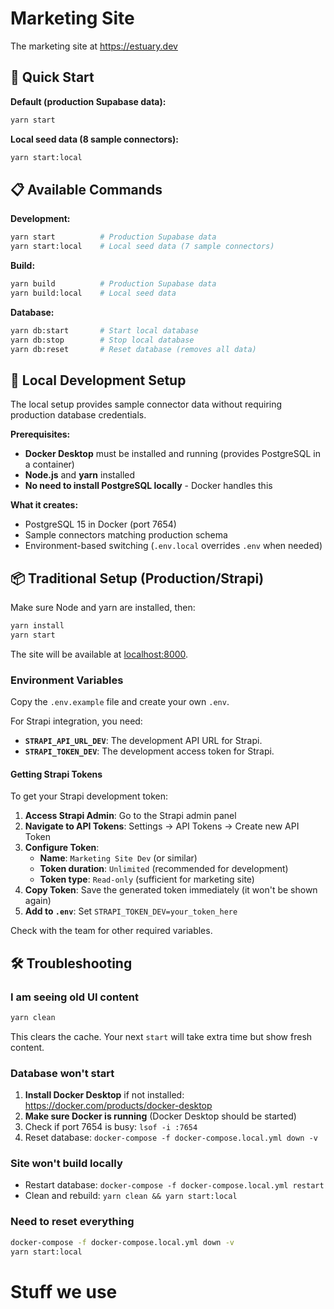 # Marketing Site

The marketing site at https://estuary.dev

## 🚀 Quick Start

**Default (production Supabase data):**

```bash
yarn start
```

**Local seed data (8 sample connectors):**

```bash
yarn start:local
```

## 📋 Available Commands

**Development:**

```bash
yarn start          # Production Supabase data
yarn start:local    # Local seed data (7 sample connectors)
```

**Build:**

```bash
yarn build          # Production Supabase data
yarn build:local    # Local seed data
```

**Database:**

```bash
yarn db:start       # Start local database
yarn db:stop        # Stop local database
yarn db:reset       # Reset database (removes all data)
```

## 🔧 Local Development Setup

The local setup provides sample connector data without requiring production database credentials.

**Prerequisites:**

-   **Docker Desktop** must be installed and running (provides PostgreSQL in a container)
-   **Node.js** and **yarn** installed
-   **No need to install PostgreSQL locally** - Docker handles this

**What it creates:**

-   PostgreSQL 15 in Docker (port 7654)
-   Sample connectors matching production schema
-   Environment-based switching (`.env.local` overrides `.env` when needed)

## 📦 Traditional Setup (Production/Strapi)

Make sure Node and yarn are installed, then:

```bash
yarn install
yarn start
```

The site will be available at [localhost:8000](http://localhost:8000).

### Environment Variables

Copy the `.env.example` file and create your own `.env`.

For Strapi integration, you need:

-   **`STRAPI_API_URL_DEV`**: The development API URL for Strapi.
-   **`STRAPI_TOKEN_DEV`**: The development access token for Strapi.

#### Getting Strapi Tokens

To get your Strapi development token:

1. **Access Strapi Admin**: Go to the Strapi admin panel
2. **Navigate to API Tokens**: Settings → API Tokens → Create new API Token
3. **Configure Token**:
    - **Name**: `Marketing Site Dev` (or similar)
    - **Token duration**: `Unlimited` (recommended for development)
    - **Token type**: `Read-only` (sufficient for marketing site)
4. **Copy Token**: Save the generated token immediately (it won't be shown again)
5. **Add to `.env`**: Set `STRAPI_TOKEN_DEV=your_token_here`

Check with the team for other required variables.

## 🛠️ Troubleshooting

### I am seeing old UI content

```bash
yarn clean
```

This clears the cache. Your next `start` will take extra time but show fresh content.

### Database won't start

1. **Install Docker Desktop** if not installed: https://docker.com/products/docker-desktop
2. **Make sure Docker is running** (Docker Desktop should be started)
3. Check if port 7654 is busy: `lsof -i :7654`
4. Reset database: `docker-compose -f docker-compose.local.yml down -v`

### Site won't build locally

-   Restart database: `docker-compose -f docker-compose.local.yml restart`
-   Clean and rebuild: `yarn clean && yarn start:local`

### Need to reset everything

```bash
docker-compose -f docker-compose.local.yml down -v
yarn start:local
```

# Stuff we use
